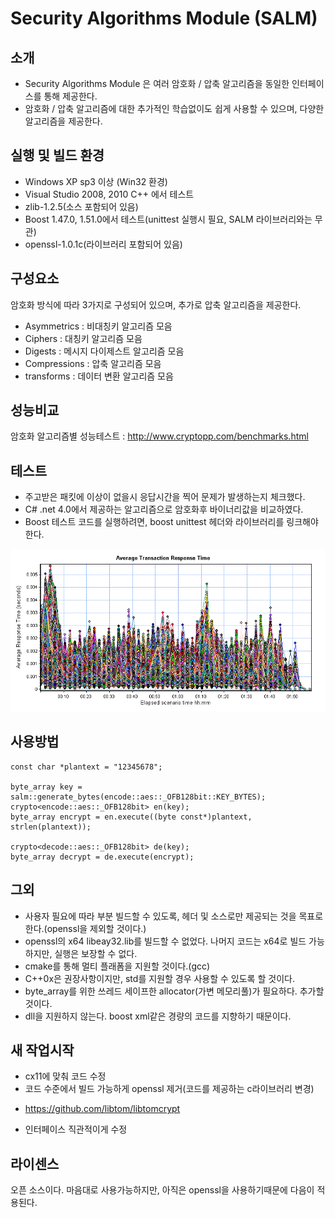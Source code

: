 # Security Algorithms Module (SALM)

## 소개

* Security Algorithms Module 은 여러 암호화 / 압축 알고리즘을 동일한 인터페이스를 통해 제공한다.
* 암호화 / 압축 알고리즘에 대한 추가적인 학습없이도 쉽게 사용할 수 있으며, 다양한 알고리즘을 제공한다.

## 실행 및 빌드 환경

* Windows XP sp3 이상 (Win32 환경)
* Visual Studio 2008, 2010 C++ 에서 테스트
* zlib-1.2.5(소스 포함되어 있음)
* Boost 1.47.0, 1.51.0에서 테스트(unittest 실행시 필요, SALM 라이브러리와는 무관)
* openssl-1.0.1c(라이브러리 포함되어 있음)

## 구성요소

암호화 방식에 따라 3가지로 구성되어 있으며, 추가로 압축 알고리즘을 제공한다.
* Asymmetrics  : 비대칭키 알고리즘 모음
* Ciphers      : 대칭키 알고리즘 모음
* Digests      : 메시지 다이제스트 알고리즘 모음
* Compressions : 압축 알고리즘 모음 
* transforms   : 데이터 변환 알고리즘 모음 

## 성능비교

암호화 알고리즘별 성능테스트 : http://www.cryptopp.com/benchmarks.html

## 테스트

* 주고받은 패킷에 이상이 없을시 응답시간을 찍어 문제가 발생하는지 체크했다.
* C# .net 4.0에서 제공하는 알고리즘으로 암호화후 바이너리값을 비교하였다.
* Boost 테스트 코드를 실행하려면, boost unittest 헤더와 라이브러리를 링크해야 한다.

![screenshot](https://github.com/ofsoul/SALM/raw/master/sosemanuk_2hour_test.png)

## 사용방법

	const char *plantext = "12345678";

	byte_array key = salm::generate_bytes(encode::aes::_OFB128bit::KEY_BYTES);
	crypto<encode::aes::_OFB128bit> en(key);
	byte_array encrypt = en.execute((byte const*)plantext, strlen(plantext));

	crypto<decode::aes::_OFB128bit> de(key);
	byte_array decrypt = de.execute(encrypt);

## 그외

* 사용자 필요에 따라 부분 빌드할 수 있도록, 헤더 및 소스로만 제공되는 것을 목표로 한다.(openssl을 제외할 것이다.)
* openssl의 x64 libeay32.lib를 빌드할 수 없었다. 나머지 코드는 x64로 빌드 가능하지만, 실행은 보장할 수 없다.
* cmake를 통해 멀티 플래폼을 지원할 것이다.(gcc)
* C++0x은 권장사항이지만, std를 지원할 경우 사용할 수 있도록 할 것이다.
* byte_array를 위한 쓰레드 세이프한 allocator(가변 메모리풀)가 필요하다. 추가할 것이다.
* dll을 지원하지 않는다. boost xml같은 경량의 코드를 지향하기 때문이다.

## 새 작업시작

* cx11에 맞춰 코드 수정
* 코드 수준에서 빌드 가능하게 openssl 제거(코드를 제공하는 c라이브러리 변경)
 - https://github.com/libtom/libtomcrypt
* 인터페이스 직관적이게 수정

## 라이센스

오픈 소스이다. 마음대로 사용가능하지만, 아직은 openssl을 사용하기때문에 다음이 적용된다.
